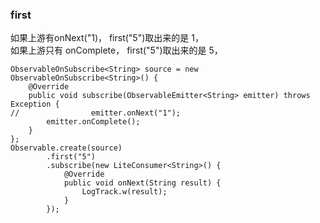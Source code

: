 ### first  
如果上游有onNext("1)， first("5")取出来的是 1，  
如果上游只有 onComplete， first("5")取出来的是 5，  

```
ObservableOnSubscribe<String> source = new ObservableOnSubscribe<String>() {
    @Override
    public void subscribe(ObservableEmitter<String> emitter) throws Exception {
//                emitter.onNext("1");
        emitter.onComplete();
    }
};
Observable.create(source)
        .first("5")
        .subscribe(new LiteConsumer<String>() {
            @Override
            public void onNext(String result) {
                LogTrack.w(result);
            }
        });

```

